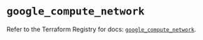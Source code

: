 # `google_compute_network`

Refer to the Terraform Registry for docs: [`google_compute_network`](https://registry.terraform.io/providers/hashicorp/google-beta/5.25.0/docs/resources/google_compute_network).
